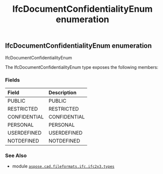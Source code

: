 ﻿---
title: IfcDocumentConfidentialityEnum enumeration
second_title: Aspose.CAD for Python via .NET API References
description: 
type: docs
weight: 2070
url: /aspose.cad.fileformats.ifc.ifc2x3.types/ifcdocumentconfidentialityenum/
is_root: false
---

## IfcDocumentConfidentialityEnum enumeration

IfcDocumentConfidentialityEnum



The IfcDocumentConfidentialityEnum type exposes the following members:

### Fields
| Field | Description |
| :- | :- |
| PUBLIC | PUBLIC |
| RESTRICTED | RESTRICTED |
| CONFIDENTIAL | CONFIDENTIAL |
| PERSONAL | PERSONAL |
| USERDEFINED | USERDEFINED |
| NOTDEFINED | NOTDEFINED |



### See Also
* module [`aspose.cad.fileformats.ifc.ifc2x3.types`](..)
